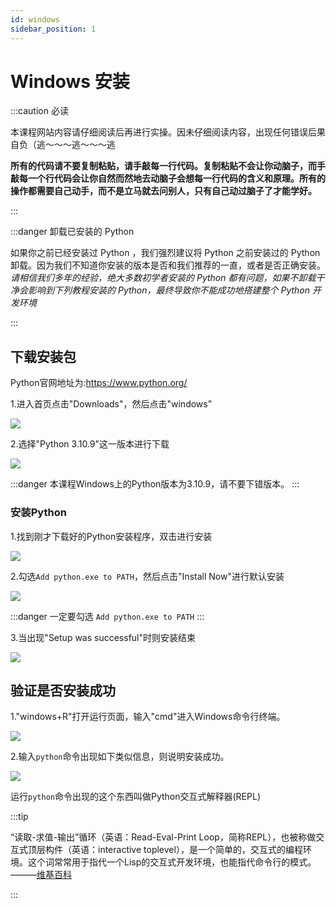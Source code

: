 ```yaml
---
id: windows
sidebar_position: 1
---
```


# Windows 安装

:::caution 必读

本课程网站内容请仔细阅读后再进行实操。因未仔细阅读内容，出现任何错误后果自负（逃～～～逃～～～逃

**所有的代码请不要复制粘贴，请手敲每一行代码。复制粘贴不会让你动脑子，而手敲每一个行代码会让你自然而然地去动脑子会想每一行代码的含义和原理。所有的操作都需要自己动手，而不是立马就去问别人，只有自己动过脑子了才能学好。**

:::


:::danger 卸载已安装的 Python

如果你之前已经安装过 Python ，我们强烈建议将 Python 之前安装过的 Python 卸载。因为我们不知道你安装的版本是否和我们推荐的一直，或者是否正确安装。*请相信我们多年的经验，绝大多数初学者安装的 Python 都有问题，如果不卸载干净会影响到下列教程安装的 Python，最终导致你不能成功地搭建整个 Python 开发环境*

:::


<!-- ## 第一种安装方式

**强烈推荐第一种安装方式**

### 为什么使用Scoop

在 Windows 下，搭建开发环境一直是一个复杂且困难的问题。由于没有一个统一的标准，导致各种开发环境的安装方式差异巨大，需要付出很多不必要的时间成本。而 Scoop 可以帮助你统一安装并管理常见的开发软件，省去了手动下载安装，配置环境变量等繁琐步骤。

例如安装 python 和 nodejs 只需要执行：

```bash
scoop install python
scoop install nodejs
```

### 安装 Scoop

Scoop 需要 [Windows PowerShell 5.1](https://aka.ms/wmf5download) 或者 [PowerShell](https://aka.ms/powershell) 作为运行环境，如果你使用的是 Windows 10 及以上版本，Windows PowerShell 是内置在系统中的。而 Windows 7 内置的 Windows PowerShell 版本过于陈旧，你需要手动安装新版本的 PowerShell。

:::tips

由于发现很多同学在设置 Windows 用户时使用了中文用户名，导致了用户目录也变成了中文名。如果按照 Scoop 的默认方式将软件安装到用户目录下，可能会造成部分软件执行错误。所以这里推荐安装到自定义目录，如果需要其他安装方式请参考： [ScoopInstaller/Install](https://github.com/ScoopInstaller/Install)

:::

- 设置 PowerShell 执行策略

```bash
Set-ExecutionPolicy -ExecutionPolicy RemoteSigned -Scope CurrentUser
```
- 下载安装脚本

```bash
irm get.scoop.sh -outfile 'install.ps1'
```
- 执行安装, --ScoopDir 参数指定 Scoop 安装路径

```bash
.\install.ps1 -ScoopDir 'C:\Scoop'
```

### Scoop
Scoop 的官方文档对于新手非常友好，相对于在此处赘述更推荐阅读
[快速入门](https://github.com/ScoopInstaller/Scoop/wiki/Quick-Start)。


### 安装 Python

- 安装基础依赖 (7zip, git, aria2)

```bash
 scoop install https://cdn.jsdelivr.net/gh/duzyn/scoop-cn/bucket/7zip.json
```

```bash
 scoop install https://cdn.jsdelivr.net/gh/duzyn/scoop-cn/bucket/git.json
```

```bash
 scoop install https://cdn.jsdelivr.net/gh/duzyn/scoop-cn/bucket/aria2.json
```

- 安装 Python
  
```bash
scoop install python
``` -->


<!-- ## 第二种安装方式 -->

## 下载安装包

Python官网地址为:https://www.python.org/

1.进入首页点击"Downloads"，然后点击"windows"

![](./img/windows_python_1.png)

2.选择"Python 3.10.9"这一版本进行下载

![](./img/windows_python_2.png)

:::danger
本课程Windows上的Python版本为3.10.9，请不要下错版本。
:::

### 安装Python
1.找到刚才下载好的Python安装程序，双击进行安装

![](./img/windows_python_3.png)

2.勾选`Add python.exe to PATH`，然后点击"Install Now"进行默认安装

![](./img/windows_python_4.png)

:::danger
一定要勾选 `Add python.exe to PATH`
:::

3.当出现"Setup was successful"时则安装结束

![](./img/windows_python_5.png)

## 验证是否安装成功

1."windows+R"打开运行页面，输入"cmd"进入Windows命令行终端。

![](./img/windows_python_6.png)

2.输入`python`命令出现如下类似信息，则说明安装成功。

![](./img/windows_python_7.png)

运行`python`命令出现的这个东西叫做Python交互式解释器(REPL)

:::tip

“读取-求值-输出”循环（英语：Read-Eval-Print Loop，简称REPL），也被称做交互式顶层构件（英语：interactive toplevel），是一个简单的，交互式的编程环境。这个词常常用于指代一个Lisp的交互式开发环境，也能指代命令行的模式。———[维基百科](https://zh.m.wikipedia.org/zh-hans/%E8%AF%BB%E5%8F%96%EF%B9%A3%E6%B1%82%E5%80%BC%EF%B9%A3%E8%BE%93%E5%87%BA%E5%BE%AA%E7%8E%AF)

:::